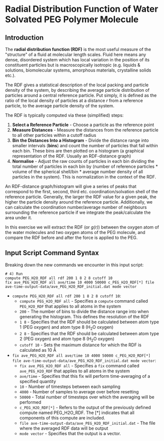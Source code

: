 # Radial Distribution Function of Water Solvated PEG Polymer Molecule

## Introduction
The **radial distribution function (RDF)** is the most useful measure of the "structure" of a fluid at molecular length scales. Fluid here means any dense, disordered system which has local variation in the position of its constituent particles but is macroscopically isotropic (e.g. liquids & solutions, biomolecular systems, amorphous materials, crystalline solids etc.).

The RDF gives a statistical description of the local packing and particle density of the system, by describing the average particle distribution of particles around a central reference particle. Put simply, it is defined as the ratio of the local density of particles at a distance *r* from a reference particle, to the average particle density of the system.

The RDF is typically computed via these (simplified) steps:
1. **Select a Reference Particle** - Choose a particle as the reference point
2. **Measure Distances** - Measure the distances from the reference particle to all other particles within a cutoff radius
3. **Bin the Distances Into a Histogram** - Divide the distance range into smaller intervals (**bins**) and count the number of particles that fall within each bin. These bins are then plotted on a histogram (a graphical representation of the RDF. Usually an RDF-distance graph)
4. **Normalise** - Adjust the raw counts of particles in each bin dividing the total number of particles in each bin by (number of reference particles * volume of the spherical shell/bin * average number density of all particles in the system). This is normalization in the context of the RDF.

An RDF-distance graph/histogram will give a series of peaks that correspond to the first, second, third etc. coordination/solvation shell of the reference particle. Generally, the larger the RDF value for a given peak, the higher the particle density around the reference particle. Additionally, we can calculate the coordination number/average number of neighbours surrounding the reference particle if we integrate the peak/calculate the area under it.

In this exercise we will extract the RDF (or *g(r)*) between the oxygen atom of the water molecules and two oxygen atoms of the PEG molecule, and compare the RDF before and after the force is applied to the PEG.

## Input Script Command Syntax

Breaking down the new commands we encounter in this input script:
```
# 4) Run
compute PEG_H2O_RDF all rdf 200 1 8 2 8 cutoff 10
fix ave_PEG_H2O_RDF all ave/time 10 4000 50000 c_PEG_H2O_RDF[*] file ave-time-output-data/ave_PEG_H2O_RDF_initial.dat mode vector
```
* `compute PEG_H2O_RDF all rdf 200 1 8 2 8 cutoff 10`:
  * `compute PEG_H2O_RDF all` - Specifies a `compute` command called `PEG_H2O_RDF` that applies to all atoms in the system
  * `200` - The number of bins to divide the distance range into when generating the histogram. This defines the resolution of the RDF
  * `1 8` - Specifies that the RDF should be calculated between atom type 1 (PEG oxygen) and atom type 8 (H<sub>2</sub>O oxygen)
  * `2 8` - Specifies that the RDF should be calculated between atom type 2 (PEG oxygen) and atom type 8 (H<sub>2</sub>O oxygen)
  * `cutoff 10` - Sets the maximum distance for which the RDF is calculated as 10 Å
* `fix ave_PEG_H2O_RDF all ave/time 10 4000 50000 c_PEG_H2O_RDF[*] file ave-time-output-data/ave_PEG_H2O_RDF_initial.dat mode vector`:
  * `fix ave_PEG_H2O_RDF all` - Specifies a `fix` command called `ave_PEG_H2O_RDF` that applies to all atoms in the system
  * `ave/time` - Specifies that this fix will perform time-averaging of a specified quantity
  * `10` - Number of timesteps between each sampling 
  * `4000` - Number of samples to average over before resetting
  * `50000` - Total number of timesteps over which the averaging will be performed
  * `c_PEG_H2O_RDF[*]` - Refers to the output of the previously defined compute named PEG_H2O_RDF. The [*] indicates that all components of this compute are included.
  * `file ave-time-output-data/ave_PEG_H2O_RDF_initial.dat` - The file where the averaged RDF data will be output
  * `mode vector` - Specifies that the output is a vector.